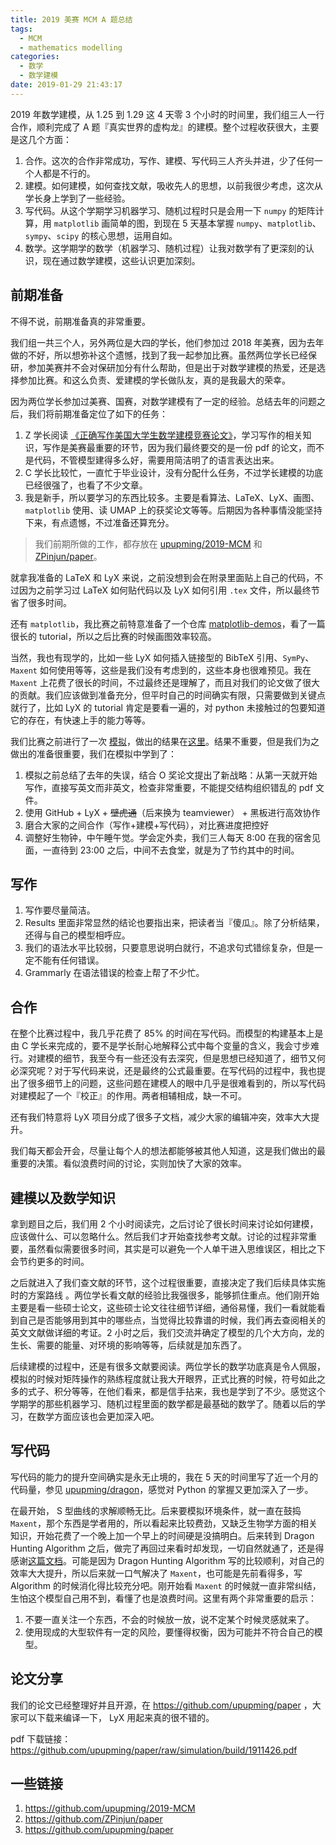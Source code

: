 ```yaml
---
title: 2019 美赛 MCM A 题总结
tags:
  - MCM
  - mathematics modelling
categories:
  - 数学
  - 数学建模
date: 2019-01-29 21:43:17
---
```


2019 年数学建模，从 1.25 到 1.29 这 4 天零 3 个小时的时间里，我们组三人一行合作，顺利完成了 A 题『真实世界的虚构龙』的建模。整个过程收获很大，主要是这几个方面：

1. 合作。这次的合作非常成功，写作、建模、写代码三人齐头并进，少了任何一个人都是不行的。
2. 建模。如何建模，如何查找文献，吸收先人的思想，以前我很少考虑，这次从学长身上学到了一些经验。
3. 写代码。从这个学期学习机器学习、随机过程时只是会用一下 `numpy` 的矩阵计算，用 `matplotlib` 画简单的图，到现在 5 天基本掌握 `numpy`、`matplotlib`、`sympy`、`scipy` 的核心思想，运用自如。
4. 数学。这学期学的数学（机器学习、随机过程）让我对数学有了更深刻的认识，现在通过数学建模，这些认识更加深刻。

<!-- more -->

## 前期准备

不得不说，前期准备真的非常重要。

我们组一共三个人，另外两位是大四的学长，他们参加过 2018 年美赛，因为去年做的不好，所以想弥补这个遗憾，找到了我一起参加比赛。虽然两位学长已经保研，参加美赛并不会对保研加分有什么帮助，但是出于对数学建模的热爱，还是选择参加比赛。和这么负责、爱建模的学长做队友，真的是我最大的荣幸。

因为两位学长参加过美赛、国赛，对数学建模有了一定的经验。总结去年的问题之后，我们将前期准备定位了如下的任务：

1. Z 学长阅读 [《正确写作美国大学生数学建模竞赛论文》](./正确写作美国大学生数学建模竞赛论文.pdf)，学习写作的相关知识，写作是美赛最重要的环节，因为我们最终要交的是一份 pdf 的论文，而不是代码，不管模型建得多么好，需要用简洁明了的语言表达出来。
2. C 学长比较忙，一直忙于毕业设计，没有分配什么任务，不过学长建模的功底已经很强了，也看了不少文章。
3. 我是新手，所以要学习的东西比较多。主要是看算法、LaTeX、LyX、画图、`matplotlib` 使用、读 UMAP 上的获奖论文等等。后期因为各种事情没能坚持下来，有点遗憾，不过准备还算充分。

> 我们前期所做的工作，都存放在 [upupming/2019-MCM](https://github.com/upupming/2019-MCM) 和 [ZPinjun/paper](https://github.com/ZPinjun/paper)。

就拿我准备的 LaTeX 和 LyX 来说，之前没想到会在附录里面贴上自己的代码，不过因为之前学习过 LaTeX 如何贴代码以及 LyX 如何引用 `.tex` 文件，所以最终节省了很多时间。

还有 `matplotlib`，我比赛之前特意准备了一个仓库 [matplotlib-demos](https://github.com/upupming/matplotlib-demos)，看了一篇很长的 tutorial，所以之后比赛的时候画图效率较高。

当然，我也有现学的，比如一些 LyX 如何插入链接型的 BibTeX 引用、`SymPy`、`Maxent` 如何使用等等，这些是我们没有考虑到的，这些本身也很难预见。我在 `Maxent` 上花费了很长的时间，不过最终还是理解了，而且对我们的论文做了很大的贡献。我们应该做到准备充分，但平时自己的时间确实有限，只需要做到关键点就行了，比如 LyX 的 tutorial 肯定是要看一遍的，对 python 未接触过的包要知道它的存在，有快速上手的能力等等。

我们比赛之前进行了一次 [模拟](https://github.com/upupming/2019-MCM/issues/2)，做出的结果在[这里](https://github.com/upupming/paper/tree/e8ef140b0e71f6b1079013176d7cf636ef314f8d)。结果不重要，但是我们为之做出的准备很重要，我们在模拟中学到了：

1. 模拟之前总结了去年的失误，结合 O 奖论文提出了新战略：从第一天就开始写作，直接写英文而非英文，检查非常重要，不能提交结构组织错乱的 pdf 文件。
2. 使用 GitHub + LyX + ~~壁虎通~~（后来换为 teamviewer） + 黑板进行高效协作
3. 磨合大家的之间合作（写作+建模+写代码），对比赛进度把控好
4. 调整好生物钟，中午睡午觉。学会定外卖，我们三人每天 8:00 在我的宿舍见面，一直待到 23:00 之后，中间不去食堂，就是为了节约其中的时间。

## 写作

1. 写作要尽量简洁。
2. Results 里面非常显然的结论也要指出来，把读者当『傻瓜』。除了分析结果，还得与自己的模型相呼应。
3. 我们的语法水平比较弱，只要意思说明白就行，不追求句式错综复杂，但是一定不能有任何错误。
4. Grammarly 在语法错误的检查上帮了不少忙。

## 合作

在整个比赛过程中，我几乎花费了 85% 的时间在写代码。而模型的构建基本上是由 C 学长来完成的，要不是学长耐心地解释公式中每个变量的含义，我会寸步难行。对建模的细节，我至今有一些还没有去深究，但是思想已经知道了，细节又何必深究呢？对于写代码来说，还是最终的公式最重要。在写代码的过程中，我也提出了很多细节上的问题，这些问题在建模人的眼中几乎是很难看到的，所以写代码对建模起了一个『校正』的作用。两者相辅相成，缺一不可。

还有我们特意将 LyX 项目分成了很多子文档，减少大家的编辑冲突，效率大大提升。

我们每天都会开会，尽量让每个人的想法都能够被其他人知道，这是我们做出的最重要的决策。看似浪费时间的讨论，实则加快了大家的效率。

## 建模以及数学知识

拿到题目之后，我们用 2 个小时阅读完，之后讨论了很长时间来讨论如何建模，应该做什么、可以忽略什么。然后我们才开始查找参考文献。讨论的过程非常重要，虽然看似需要很多时间，其实是可以避免一个人单干进入思维误区，相比之下会节约更多的时间。

之后就进入了我们查文献的环节，这个过程很重要，直接决定了我们后续具体实施时的方案路线 。两位学长看文献的经验比我强很多，能够抓住重点。他们刚开始主要是看一些硕士论文，这些硕士论文往往细节详细，通俗易懂，我们一看就能看到自己是否能够用到其中的哪些点，当觉得比较靠谱的时候，我们再去查阅相关的英文文献做详细的考证。2 小时之后，我们交流并确定了模型的几个大方向，龙的生长、需要的能量、对环境的影响等等，后续就是加东西了。

后续建模的过程中，还是有很多文献要阅读。两位学长的数学功底真是令人佩服，模拟的时候对矩阵操作的熟练程度就让我大开眼界，正式比赛的时候，符号如此之多的式子、积分等等，在他们看来，都是信手拈来，我也是学到了不少。感觉这个学期学的那些机器学习、随机过程里面的数学都是最基础的数学了。随着以后的学习，在数学方面应该也会更加深入吧。

## 写代码

写代码的能力的提升空间确实是永无止境的，我在 5 天的时间里写了近一个月的代码量，参见 [upupming/dragon](https://github.com/upupming/dragon)，感觉对 Python 的掌握又更加深入了一步。

在最开始， S 型曲线的求解顺畅无比。后来要模拟环境条件，就一直在鼓捣 `Maxent`，那个东西是学者用的，所以看起来比较费劲，又缺乏生物学方面的相关知识，开始花费了一个晚上加一个早上的时间硬是没搞明白。后来转到 Dragon Hunting Algorithm 之后，做完了再回过来看时却发现，一切自然就通了，还是得感谢[这篇文档](http://www.lep-net.org/wp-content/uploads/2016/08/WorldClim_to_MaxEnt_Tutorial.pdf)。可能是因为 Dragon Hunting Algorithm 写的比较顺利，对自己的效率大大提升，所以后来就一口气解决了 `Maxent`，也可能是先前看得多，写 Algorithm 的时候消化得比较充分吧。刚开始看 `Maxent` 的时候就一直非常纠结，生怕这个模型自己用不到，看懂了也是浪费时间。这里有两个非常重要的启示：

1. 不要一直关注一个东西，不会的时候放一放，说不定某个时候灵感就来了。
2. 使用现成的大型软件有一定的风险，要懂得权衡，因为可能并不符合自己的模型。

## 论文分享

我们的论文已经整理好并且开源，在 https://github.com/upupming/paper ，大家可以下载来编译一下， LyX 用起来真的很不错的。

pdf 下载链接：https://github.com/upupming/paper/raw/simulation/build/1911426.pdf

## 一些链接

1. https://github.com/upupming/2019-MCM
2. https://github.com/ZPinjun/paper
3. https://github.com/upupming/paper